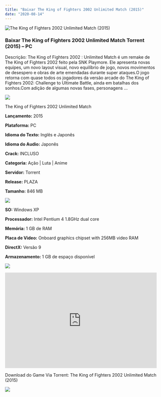```yaml
---
title: "Baixar The King of Fighters 2002 Unlimited Match (2015)"
date: "2020-08-14"
---
```


![The King of Fighters 2002 Unlimited Match (2015)](https://1.bp.blogspot.com/-J_NMMNLAMjE/XtaiaJu0JaI/AAAAAAAAAeg/7RlYMqhrfc8hwZBqYZ-9ZY8kqc0SsP7VACNcBGAsYHQ/s320/poster.jpg "The King of Fighters 2002 Unlimited Match (2015)")

### Baixar The King of Fighters 2002 Unlimited Match Torrent (2015) – PC

Descrição: The King of Fighters 2002 : Unlimited Match é um remake de The King of Fighters 2002 feito pela SNK Playmore. Ele apresenta novas equipes, um novo layout visual, novo equilíbrio de jogo, novos movimentos de desespero e obras de arte emendadas durante super ataques.O jogo retorna com quase todos os jogadores da versão arcade do The King of Fighters 2002: Challenge to Ultimate Battle, ainda em batalhas dos sonhos.Com adição de algumas novas fases, personagens …

![](https://1.bp.blogspot.com/-XIAoZor_ewQ/Xt6k8H1cWZI/AAAAAAAAAi0/oGRR_ah4Rf449lfQQZDiX_22jAu7LLnJACPcBGAYYCw/s400/Bot{1e4a638742c4ba6e593ba415a1cdf07bd8fcfe8eb821de52635c6c59191c9881}25C3{1e4a638742c4ba6e593ba415a1cdf07bd8fcfe8eb821de52635c6c59191c9881}25A3o{1e4a638742c4ba6e593ba415a1cdf07bd8fcfe8eb821de52635c6c59191c9881}2Bde{1e4a638742c4ba6e593ba415a1cdf07bd8fcfe8eb821de52635c6c59191c9881}2BInforma{1e4a638742c4ba6e593ba415a1cdf07bd8fcfe8eb821de52635c6c59191c9881}25C3{1e4a638742c4ba6e593ba415a1cdf07bd8fcfe8eb821de52635c6c59191c9881}25A7{1e4a638742c4ba6e593ba415a1cdf07bd8fcfe8eb821de52635c6c59191c9881}25C3{1e4a638742c4ba6e593ba415a1cdf07bd8fcfe8eb821de52635c6c59191c9881}25B5es.jpg)

The King of Fighters 2002 Unlimited Match

**Lançamento:** 2015

**Plataforma:** PC

**Idioma do Texto:** Inglês e Japonês

**Idioma do Audio:** Japonês

**Crack:** INCLUSO

**Categoria:** Ação | Luta | Anime

**Servidor:** Torrent

**Release:** PLAZA

**Tamanho:** 846 MB

![](https://1.bp.blogspot.com/-h4INo_OBwls/Xt6lEEMpxNI/AAAAAAAAAi4/JjyyoRDYOagV83dzmOlHFitCwsklVMs6ACPcBGAYYCw/s400/Bot{1e4a638742c4ba6e593ba415a1cdf07bd8fcfe8eb821de52635c6c59191c9881}25C3{1e4a638742c4ba6e593ba415a1cdf07bd8fcfe8eb821de52635c6c59191c9881}25A3o{1e4a638742c4ba6e593ba415a1cdf07bd8fcfe8eb821de52635c6c59191c9881}2Bde{1e4a638742c4ba6e593ba415a1cdf07bd8fcfe8eb821de52635c6c59191c9881}2BRequisitos.jpg)

**SO:** Windows XP

**Processador:** Intel Pentium 4 1.8GHz dual core

**Memória:** 1 GB de RAM

**Placa de Video:** Onboard graphics chipset with 256MB video RAM

**DirectX:** Versão 9

**Armazenamento:** 1 GB de espaço disponível 

![](https://1.bp.blogspot.com/-rcYyVsnA81c/Xt6lZMZ2XiI/AAAAAAAAAjA/1MF2KKFyKSoUtwrodSDJRdpQoMNmnHOhwCPcBGAYYCw/s400/Bot{1e4a638742c4ba6e593ba415a1cdf07bd8fcfe8eb821de52635c6c59191c9881}25C3{1e4a638742c4ba6e593ba415a1cdf07bd8fcfe8eb821de52635c6c59191c9881}25A3o{1e4a638742c4ba6e593ba415a1cdf07bd8fcfe8eb821de52635c6c59191c9881}2Bde{1e4a638742c4ba6e593ba415a1cdf07bd8fcfe8eb821de52635c6c59191c9881}2BTrailer.jpg)

<iframe allow="accelerometer; autoplay; encrypted-media; gyroscope; picture-in-picture" allowfullscreen frameborder="0" height="315" src="https://www.youtube.com/embed/HQ2RZSB2IV0" width="500"></iframe>

Download do Game Via Torrent: The King of Fighters 2002 Unlimited Match (2015)

[![](https://1.bp.blogspot.com/-Rkir3Cy7E90/XthUbQKV_OI/AAAAAAAAAgU/q6xV1k8mreQnsOAbeImqH6Qi8ahsN2LpACPcBGAYYCw/s1600/Bot{1e4a638742c4ba6e593ba415a1cdf07bd8fcfe8eb821de52635c6c59191c9881}25C3{1e4a638742c4ba6e593ba415a1cdf07bd8fcfe8eb821de52635c6c59191c9881}25A3o{1e4a638742c4ba6e593ba415a1cdf07bd8fcfe8eb821de52635c6c59191c9881}2Bde{1e4a638742c4ba6e593ba415a1cdf07bd8fcfe8eb821de52635c6c59191c9881}2BDownload.jpg)](9EBFA5C6E109952FDFD12144E3370EC8DA43C935&dn=The.King.of.Fighters.2002.Unlimited.Match-PLAZA&tr=http{1e4a638742c4ba6e593ba415a1cdf07bd8fcfe8eb821de52635c6c59191c9881}3a{1e4a638742c4ba6e593ba415a1cdf07bd8fcfe8eb821de52635c6c59191c9881}2f{1e4a638742c4ba6e593ba415a1cdf07bd8fcfe8eb821de52635c6c59191c9881}2fwww.todotorrents.com{1e4a638742c4ba6e593ba415a1cdf07bd8fcfe8eb821de52635c6c59191c9881}3a2710{1e4a638742c4ba6e593ba415a1cdf07bd8fcfe8eb821de52635c6c59191c9881}2fannounce&tr=http{1e4a638742c4ba6e593ba415a1cdf07bd8fcfe8eb821de52635c6c59191c9881}3a{1e4a638742c4ba6e593ba415a1cdf07bd8fcfe8eb821de52635c6c59191c9881}2f{1e4a638742c4ba6e593ba415a1cdf07bd8fcfe8eb821de52635c6c59191c9881}2fcpleft.com{1e4a638742c4ba6e593ba415a1cdf07bd8fcfe8eb821de52635c6c59191c9881}3a2710{1e4a638742c4ba6e593ba415a1cdf07bd8fcfe8eb821de52635c6c59191c9881}2fannounce&tr=udp{1e4a638742c4ba6e593ba415a1cdf07bd8fcfe8eb821de52635c6c59191c9881}3a{1e4a638742c4ba6e593ba415a1cdf07bd8fcfe8eb821de52635c6c59191c9881}2f{1e4a638742c4ba6e593ba415a1cdf07bd8fcfe8eb821de52635c6c59191c9881}2ffr33dom.h33t.com{1e4a638742c4ba6e593ba415a1cdf07bd8fcfe8eb821de52635c6c59191c9881}3a3310{1e4a638742c4ba6e593ba415a1cdf07bd8fcfe8eb821de52635c6c59191c9881}2fannounce&tr=udp{1e4a638742c4ba6e593ba415a1cdf07bd8fcfe8eb821de52635c6c59191c9881}3a{1e4a638742c4ba6e593ba415a1cdf07bd8fcfe8eb821de52635c6c59191c9881}2f{1e4a638742c4ba6e593ba415a1cdf07bd8fcfe8eb821de52635c6c59191c9881}2ftracker.istole.it{1e4a638742c4ba6e593ba415a1cdf07bd8fcfe8eb821de52635c6c59191c9881}3a80{1e4a638742c4ba6e593ba415a1cdf07bd8fcfe8eb821de52635c6c59191c9881}2fannounce&tr=udp{1e4a638742c4ba6e593ba415a1cdf07bd8fcfe8eb821de52635c6c59191c9881}3a{1e4a638742c4ba6e593ba415a1cdf07bd8fcfe8eb821de52635c6c59191c9881}2f{1e4a638742c4ba6e593ba415a1cdf07bd8fcfe8eb821de52635c6c59191c9881}2ftracker.istole.it{1e4a638742c4ba6e593ba415a1cdf07bd8fcfe8eb821de52635c6c59191c9881}3a80&tr=udp{1e4a638742c4ba6e593ba415a1cdf07bd8fcfe8eb821de52635c6c59191c9881}3a{1e4a638742c4ba6e593ba415a1cdf07bd8fcfe8eb821de52635c6c59191c9881}2f{1e4a638742c4ba6e593ba415a1cdf07bd8fcfe8eb821de52635c6c59191c9881}2fipv4.tracker.harry.lu{1e4a638742c4ba6e593ba415a1cdf07bd8fcfe8eb821de52635c6c59191c9881}3a80{1e4a638742c4ba6e593ba415a1cdf07bd8fcfe8eb821de52635c6c59191c9881}2fannounce&tr=udp{1e4a638742c4ba6e593ba415a1cdf07bd8fcfe8eb821de52635c6c59191c9881}3a{1e4a638742c4ba6e593ba415a1cdf07bd8fcfe8eb821de52635c6c59191c9881}2f{1e4a638742c4ba6e593ba415a1cdf07bd8fcfe8eb821de52635c6c59191c9881}2f11.rarbg.com{1e4a638742c4ba6e593ba415a1cdf07bd8fcfe8eb821de52635c6c59191c9881}2fannounce&tr=udp{1e4a638742c4ba6e593ba415a1cdf07bd8fcfe8eb821de52635c6c59191c9881}3a{1e4a638742c4ba6e593ba415a1cdf07bd8fcfe8eb821de52635c6c59191c9881}2f{1e4a638742c4ba6e593ba415a1cdf07bd8fcfe8eb821de52635c6c59191c9881}2ftracker.openbittorrent.com{1e4a638742c4ba6e593ba415a1cdf07bd8fcfe8eb821de52635c6c59191c9881}3a80&tr=udp{1e4a638742c4ba6e593ba415a1cdf07bd8fcfe8eb821de52635c6c59191c9881}3a{1e4a638742c4ba6e593ba415a1cdf07bd8fcfe8eb821de52635c6c59191c9881}2f{1e4a638742c4ba6e593ba415a1cdf07bd8fcfe8eb821de52635c6c59191c9881}2ftracker.openbittorrent.com{1e4a638742c4ba6e593ba415a1cdf07bd8fcfe8eb821de52635c6c59191c9881}3a80{1e4a638742c4ba6e593ba415a1cdf07bd8fcfe8eb821de52635c6c59191c9881}2fannounce&tr=udp{1e4a638742c4ba6e593ba415a1cdf07bd8fcfe8eb821de52635c6c59191c9881}3a{1e4a638742c4ba6e593ba415a1cdf07bd8fcfe8eb821de52635c6c59191c9881}2f{1e4a638742c4ba6e593ba415a1cdf07bd8fcfe8eb821de52635c6c59191c9881}2f11.rarbg.com{1e4a638742c4ba6e593ba415a1cdf07bd8fcfe8eb821de52635c6c59191c9881}3a80{1e4a638742c4ba6e593ba415a1cdf07bd8fcfe8eb821de52635c6c59191c9881}2fannounce&tr=udp{1e4a638742c4ba6e593ba415a1cdf07bd8fcfe8eb821de52635c6c59191c9881}3a{1e4a638742c4ba6e593ba415a1cdf07bd8fcfe8eb821de52635c6c59191c9881}2f{1e4a638742c4ba6e593ba415a1cdf07bd8fcfe8eb821de52635c6c59191c9881}2f10.rarbg.com{1e4a638742c4ba6e593ba415a1cdf07bd8fcfe8eb821de52635c6c59191c9881}2fannounce&tr=http{1e4a638742c4ba6e593ba415a1cdf07bd8fcfe8eb821de52635c6c59191c9881}3a{1e4a638742c4ba6e593ba415a1cdf07bd8fcfe8eb821de52635c6c59191c9881}2f{1e4a638742c4ba6e593ba415a1cdf07bd8fcfe8eb821de52635c6c59191c9881}2ftracker.ex.ua{1e4a638742c4ba6e593ba415a1cdf07bd8fcfe8eb821de52635c6c59191c9881}2fannounce&tr=http{1e4a638742c4ba6e593ba415a1cdf07bd8fcfe8eb821de52635c6c59191c9881}3a{1e4a638742c4ba6e593ba415a1cdf07bd8fcfe8eb821de52635c6c59191c9881}2f{1e4a638742c4ba6e593ba415a1cdf07bd8fcfe8eb821de52635c6c59191c9881}2fexodus.desync.com{1e4a638742c4ba6e593ba415a1cdf07bd8fcfe8eb821de52635c6c59191c9881}3a6969{1e4a638742c4ba6e593ba415a1cdf07bd8fcfe8eb821de52635c6c59191c9881}2fannounce&tr=udp{1e4a638742c4ba6e593ba415a1cdf07bd8fcfe8eb821de52635c6c59191c9881}3a{1e4a638742c4ba6e593ba415a1cdf07bd8fcfe8eb821de52635c6c59191c9881}2f{1e4a638742c4ba6e593ba415a1cdf07bd8fcfe8eb821de52635c6c59191c9881}2f9.rarbg.com{1e4a638742c4ba6e593ba415a1cdf07bd8fcfe8eb821de52635c6c59191c9881}3a2770{1e4a638742c4ba6e593ba415a1cdf07bd8fcfe8eb821de52635c6c59191c9881}2fannounce&tr=http{1e4a638742c4ba6e593ba415a1cdf07bd8fcfe8eb821de52635c6c59191c9881}3a{1e4a638742c4ba6e593ba415a1cdf07bd8fcfe8eb821de52635c6c59191c9881}2f{1e4a638742c4ba6e593ba415a1cdf07bd8fcfe8eb821de52635c6c59191c9881}2fexodus.desync.com{1e4a638742c4ba6e593ba415a1cdf07bd8fcfe8eb821de52635c6c59191c9881}2fannounce&tr=udp{1e4a638742c4ba6e593ba415a1cdf07bd8fcfe8eb821de52635c6c59191c9881}3a{1e4a638742c4ba6e593ba415a1cdf07bd8fcfe8eb821de52635c6c59191c9881}2f{1e4a638742c4ba6e593ba415a1cdf07bd8fcfe8eb821de52635c6c59191c9881}2ftracker.publicbt.com{1e4a638742c4ba6e593ba415a1cdf07bd8fcfe8eb821de52635c6c59191c9881}3a80{1e4a638742c4ba6e593ba415a1cdf07bd8fcfe8eb821de52635c6c59191c9881}2fannounce&tr=udp{1e4a638742c4ba6e593ba415a1cdf07bd8fcfe8eb821de52635c6c59191c9881}3a{1e4a638742c4ba6e593ba415a1cdf07bd8fcfe8eb821de52635c6c59191c9881}2f{1e4a638742c4ba6e593ba415a1cdf07bd8fcfe8eb821de52635c6c59191c9881}2f11.rarbg.com{1e4a638742c4ba6e593ba415a1cdf07bd8fcfe8eb821de52635c6c59191c9881}2fannounce&tr=udp{1e4a638742c4ba6e593ba415a1cdf07bd8fcfe8eb821de52635c6c59191c9881}3a{1e4a638742c4ba6e593ba415a1cdf07bd8fcfe8eb821de52635c6c59191c9881}2f{1e4a638742c4ba6e593ba415a1cdf07bd8fcfe8eb821de52635c6c59191c9881}2ffr33domtracker.h33t.com{1e4a638742c4ba6e593ba415a1cdf07bd8fcfe8eb821de52635c6c59191c9881}3a3310{1e4a638742c4ba6e593ba415a1cdf07bd8fcfe8eb821de52635c6c59191c9881}2fannounce&tr=udp{1e4a638742c4ba6e593ba415a1cdf07bd8fcfe8eb821de52635c6c59191c9881}3a{1e4a638742c4ba6e593ba415a1cdf07bd8fcfe8eb821de52635c6c59191c9881}2f{1e4a638742c4ba6e593ba415a1cdf07bd8fcfe8eb821de52635c6c59191c9881}2fcrazy-torrent.com{1e4a638742c4ba6e593ba415a1cdf07bd8fcfe8eb821de52635c6c59191c9881}3a80{1e4a638742c4ba6e593ba415a1cdf07bd8fcfe8eb821de52635c6c59191c9881}2fannounce&tr=http{1e4a638742c4ba6e593ba415a1cdf07bd8fcfe8eb821de52635c6c59191c9881}3a{1e4a638742c4ba6e593ba415a1cdf07bd8fcfe8eb821de52635c6c59191c9881}2f{1e4a638742c4ba6e593ba415a1cdf07bd8fcfe8eb821de52635c6c59191c9881}2finferno.demonoid.ph{1e4a638742c4ba6e593ba415a1cdf07bd8fcfe8eb821de52635c6c59191c9881}3a3389{1e4a638742c4ba6e593ba415a1cdf07bd8fcfe8eb821de52635c6c59191c9881}2fannounce)
